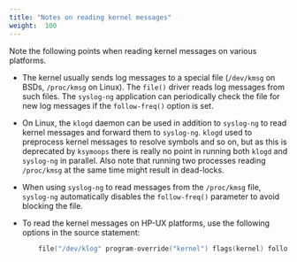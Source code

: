 ```yaml
---
title: "Notes on reading kernel messages"
weight:  100
---
```

<!-- DISCLAIMER: This file is based on the syslog-ng Open Source Edition documentation https://github.com/balabit/syslog-ng-ose-guides/commit/2f4a52ee61d1ea9ad27cb4f3168b95408fddfdf2 and is used under the terms of The syslog-ng Open Source Edition Documentation License. The file has been modified by Axoflow. -->

Note the following points when reading kernel messages on various platforms.

  - The kernel usually sends log messages to a special file (`/dev/kmsg` on BSDs, `/proc/kmsg` on Linux). The `file()` driver reads log messages from such files. The `syslog-ng` application can periodically check the file for new log messages if the `follow-freq()` option is set.

  - On Linux, the `klogd` daemon can be used in addition to `syslog-ng` to read kernel messages and forward them to `syslog-ng`. `klogd` used to preprocess kernel messages to resolve symbols and so on, but as this is deprecated by `ksymoops` there is really no point in running both `klogd` and `syslog-ng` in parallel. Also note that running two processes reading `/proc/kmsg` at the same time might result in dead-locks.

  - When using `syslog-ng` to read messages from the `/proc/kmsg` file, `syslog-ng` automatically disables the `follow-freq()` parameter to avoid blocking the file.

  - To read the kernel messages on HP-UX platforms, use the following options in the source statement:
    
    ```c
        file("/dev/klog" program-override("kernel") flags(kernel) follow-freq(0));
    ```
